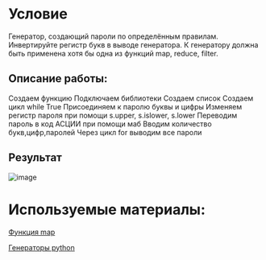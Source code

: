 # Условие 
Генератор, создающий пароли по определённым правилам. Инвертируйте регистр букв в выводе генератора.
К генератору должна быть применена хотя бы одна из функций map, reduce, filter.
## Описание работы:
Создаем функцию
Подключаем библиотеки
Создаем список
Создаем цикл while True
Присоединяем к паролю буквы и цифры
Изменяем регистр пароля при помощи s.upper, s.islower, s.lower
Переводим пароль в код АСЦИИ при помощи маб
Вводим количество букв,цифр,паролей
Через цикл for выводим все пароли
## Результат
![image](https://github.com/DarkSwordss89125/laba1/assets/160292757/f3a1d40f-251d-4db2-b43e-fab71dd3e550)
# Используемые материалы:
[Функция map](https://www.digitalocean.com/community/tutorials/how-to-use-the-python-map-function-ru)

[Генераторы python](https://skillbox.ru/media/code/generatory_python_chto_eto_takoe_i_zachem_oni_nuzhny/)
